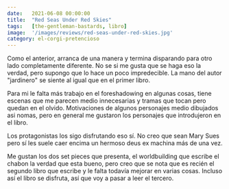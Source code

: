 ```yaml
---
date:   2021-06-08 00:00:00
title:  "Red Seas Under Red Skies"
tags:   [the-gentleman-bastards, libro]
image:  '/images/reviews/red-seas-under-red-skies.jpg'
category: el-corgi-pretencioso
---
```

Como el anterior, arranca de una manera y termina disparando para otro lado completamente diferente. No se si me gusta que se haga eso la verdad, pero supongo que lo hace un poco impredecible. La mano del autor "jardinero" se siente al igual que en el primer libro.

Para mi le falta más trabajo en el foreshadowing en algunas cosas, tiene escenas que me parecen medio innecesarias y tramas que tocan pero quedan en el olvido. Motivaciones de algunos personajes medio dibujados asi nomas, pero en general me gustaron los personajes que introdujeron en el libro.

Los protagonistas los sigo disfrutando eso sí. No creo que sean Mary Sues pero sí les suele caer encima un hermoso deus ex machina más de una vez.

Me gustan los dos set pieces que presenta, el worldbuilding que escribe el chabon la verdad que esta bueno, pero creo que se nota que es recién el segundo libro que escribe y le falta todavía mejorar en varias cosas. Incluso así el libro se disfruta, así que voy a pasar a leer el tercero. 
